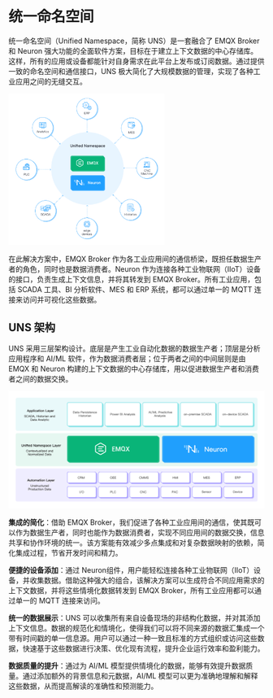# 统一命名空间

统一命名空间（Unified Namespace，简称 UNS）是一套融合了 EMQX Broker 和 Neuron 强大功能的全面软件方案，目标在于建立上下文数据的中心存储库。这样，所有的应用或设备都能针对自身需求在此平台上发布或订阅数据。通过提供一致的命名空间和通信接口，UNS 极大简化了大规模数据的管理，实现了各种工业应用之间的无缝交互。

<img src="./assets/uns.png" alt="uns" style="zoom:30%;" />

在此解决方案中，EMQX Broker 作为各工业应用间的通信桥梁，既担任数据生产者的角色，同时也是数据消费者。Neuron 作为连接各种工业物联网（IIoT）设备的接口，负责生成上下文信息，并将其转发到 EMQX Broker。所有工业应用，包括 SCADA 工具、BI 分析软件、MES 和 ERP 系统，都可以通过单一的 MQTT 连接来访问并可视化这些数据。

## UNS 架构

UNS 采用三层架构设计。底层是产生工业自动化数据的数据生产者；顶层是分析应用程序和 AI/ML 软件，作为数据消费者层；位于两者之间的中间层则是由 EMQX 和 Neuron 构建的上下文数据的中心存储库，用以促进数据生产者和消费者之间的数据交换。

<img src="./assets/unslayer.png" alt="unslayer" style="zoom:50%;" />

**集成的简化**：借助 EMQX Broker，我们促进了各种工业应用间的通信，使其既可以作为数据生产者，同时也能作为数据消费者，实现不同应用间的数据交换，信息共享和协作环境的统一。该方案能有效减少多点集成和对复杂数据映射的依赖，简化集成过程，节省开发时间和精力。

**便捷的设备添加**：通过 Neuron组件，用户能轻松连接各种工业物联网（IIoT）设备，并收集数据。借助这种强大的组合，该解决方案可以生成符合不同应用需求的上下文数据，并将这些情境化数据转发到 EMQX Broker，所有工业应用都可以通过单一的 MQTT 连接来访问。

**统一的数据展示**：UNS 可以收集所有来自设备现场的非结构化数据，并对其添加上下文信息。数据的规范化和情境化，使得我们可以将不同来源的数据汇集成一个带有时间戳的单一信息源。用户可以通过一种一致且标准的方式组织或访问这些数据，快速基于这些数据进行决策、优化现有流程，提升企业运行效率和盈利能力。

**数据质量的提升**：通过为 AI/ML 模型提供情境化的数据，能够有效提升数据质量。通过添加额外的背景信息和元数据，AI/ML 模型可以更为准确地理解和解释这些数据，从而提高解读的准确性和预测能力。
